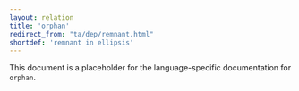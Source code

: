 ```yaml
---
layout: relation
title: 'orphan'
redirect_from: "ta/dep/remnant.html"
shortdef: 'remnant in ellipsis'
---
```


This document is a placeholder for the language-specific documentation
for `orphan`.
